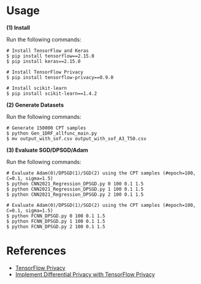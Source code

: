 # Usage
**(1) Install**

Run the following commands:
```
# Install TensorFlow and Keras
$ pip install tensorflow==2.15.0
$ pip install keras==2.15.0

# Install TensorFlow Privacy
$ pip install tensorflow-privacy==0.9.0

# Install scikit-learn
$ pip install scikit-learn==1.4.2
```

**(2) Generate Datasets**

Run the following commands:
```
# Generate 150000 CPT samples
$ python Gen_1DRF_allfunc_main.py
$ mv output_with_sof.csv output_with_sof_A3_T50.csv
```

**(3) Evaluate SGD/DPSGD/Adam**

Run the following commands:
```
# Evaluate Adam(0)/DPSGD(1)/SGD(2) using the CPT samples (#epoch=100, C=0.1, sigma=1.5)
$ python CNN2021_Regression_DPSGD.py 0 100 0.1 1.5
$ python CNN2021_Regression_DPSGD.py 1 100 0.1 1.5
$ python CNN2021_Regression_DPSGD.py 2 100 0.1 1.5

# Evaluate Adam(0)/DPSGD(1)/SGD(2) using the CPT samples (#epoch=100, C=0.1, sigma=1.5)
$ python FCNN_DPSGD.py 0 100 0.1 1.5
$ python FCNN_DPSGD.py 1 100 0.1 1.5
$ python FCNN_DPSGD.py 2 100 0.1 1.5
```

# References
- [TensorFlow Privacy](https://github.com/tensorflow/privacy)
- [Implement Differential Privacy with TensorFlow Privacy](https://www.tensorflow.org/responsible_ai/privacy/tutorials/classification_privacy)
